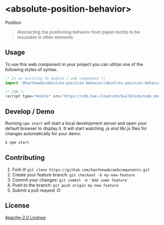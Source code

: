 # &lt;absolute-position-behavior&gt;

Position
> Abstracting the positioning behavior from paper-tooltip to be resusable in other elements

## Usage
To use this web component in your project you can utilize one of the following styles of syntax.

```js
/* In an existing JS module / web component */
import '@haxtheweb/absolute-position-behavior/absolute-position-behavior.js';

/* CDN */
<script type="module" src="https://cdn.hax.cloud/cdn/build/es6/node_modules/@haxtheweb/absolute-position-behavior/absolute-position-behavior.js"></script>
```

## Develop / Demo
Running `npm start` will start a local development server and open your default browser to display it. It will start watching *.js and lib/*.js files for changes automatically for your demo.
```bash
$ npm start
```


## Contributing

1. Fork it! `git clone https://github.com/haxtheweb/webcomponents.git`
2. Create your feature branch: `git checkout -b my-new-feature`
3. Commit your changes: `git commit -m 'Add some feature'`
4. Push to the branch: `git push origin my-new-feature`
5. Submit a pull request :D



## License
[Apache-2.0 License](http://opensource.org/licenses/Apache-2.0)